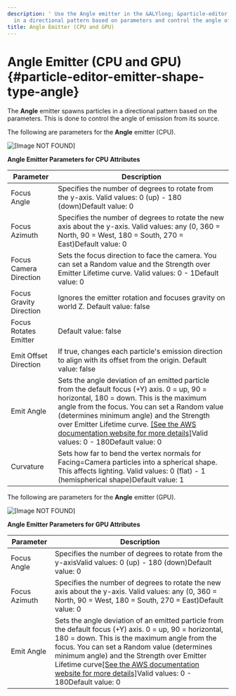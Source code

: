 ```yaml
---
description: ' Use the Angle emitter in the &ALYlong; &particle-editor; to spawn particles
  in a directional pattern based on parameters and control the angle of emission. '
title: Angle Emitter (CPU and GPU)
---
```

# Angle Emitter \(CPU and GPU\) {#particle-editor-emitter-shape-type-angle}

The **Angle** emitter spawns particles in a directional pattern based on the parameters\. This is done to control the angle of emission from its source\.

The following are parameters for the **Angle** emitter \(CPU\)\.

![\[Image NOT FOUND\]](/images/userguide/particles/particle-emitter-type-angle.png)


**Angle Emitter Parameters for CPU Attributes**  

| Parameter  | Description | 
| --- | --- | 
| Focus Angle | Specifies the number of degrees to rotate from the y\-axis\. Valid values: 0 \(up\) - 180 \(down\)Default value: 0 | 
| Focus Azimuth | Specifies the number of degrees to rotate the new axis about the y\-axis\. Valid values: any \(0, 360 = North, 90 = West, 180 = South, 270 = East\)Default value: 0 | 
| Focus Camera Direction | Sets the focus direction to face the camera\. You can set a Random value and the Strength over Emitter Lifetime curve\. Valid values: 0 - 1Default value: 0 | 
| Focus Gravity Direction | Ignores the emitter rotation and focuses gravity on world Z\. Default value: false | 
| Focus Rotates Emitter | Default value: false | 
| Emit Offset Direction | If true, changes each particle's emission direction to align with its offset from the origin\. Default value: false | 
| Emit Angle | Sets the angle deviation of an emitted particle from the default focus \(\+Y\) axis\. 0 = up, 90 = horizontal, 180 = down\. This is the maximum angle from the focus\. You can set a Random value \(determines minimum angle\) and the Strength over Emitter Lifetime curve\. [\[See the AWS documentation website for more details\]](http://docs.aws.amazon.com/lumberyard/latest/userguide/particle-editor-emitter-shape-type-angle.html)Valid values: 0 - 180Default value: 0 | 
| Curvature | Sets how far to bend the vertex normals for Facing=Camera particles into a spherical shape\. This affects lighting\. Valid values: 0 \(flat\) - 1 \(hemispherical shape\)Default value: 1 | 

The following are parameters for the **Angle** emitter \(GPU\)\. 

![\[Image NOT FOUND\]](/images/userguide/particles/particle-emitter-type-angle-2.png)


**Angle Emitter Parameters for GPU Attributes**  

| Parameter  | Description | 
| --- | --- | 
| Focus Angle | Specifies the number of degrees to rotate from the y\-axisValid values: 0 \(up\) - 180 \(down\)Default value: 0 | 
| Focus Azimuth | Specifies the number of degrees to rotate the new axis about the y\-axis\. Valid values: any \(0, 360 = North, 90 = West, 180 = South, 270 = East\)Default value: 0 | 
| Emit Angle | Sets the angle deviation of an emitted particle from the default focus \(\+Y\) axis\. 0 = up, 90 = horizontal, 180 = down\. This is the maximum angle from the focus\. You can set a Random value \(determines minimum angle\) and the Strength over Emitter Lifetime curve[\[See the AWS documentation website for more details\]](http://docs.aws.amazon.com/lumberyard/latest/userguide/particle-editor-emitter-shape-type-angle.html)Valid values: 0 - 180Default value: 0 | 
